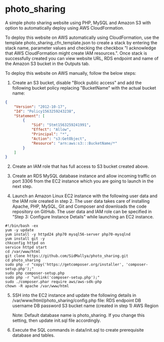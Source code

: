 # photo_sharing
A simple photo sharing website using PHP, MySQL and Amazon S3 with option to automatically deploy using AWS CloudFormation.

To deploy this website on AWS automatically using CloudFormation, use the template photo_sharing_cfn_template.json to create a stack by entering the stack name, parameter values and checking the checkbox "I acknowledge that AWS CloudFormation might create IAM resources.". Once stack is successfully created you can view website URL, RDS endpoint and name of the Amazon S3 bucket in the Outputs tab.

To deploy this website on AWS manually, follow the below steps:

1. Create an S3 bucket, disable "Block public access" and add the following bucket policy replacing "BucketName" with the actual bucket name:

```json
{
    "Version": "2012-10-17",
    "Id": "Policy1563259243238",
    "Statement": [
        {
            "Sid": "Stmt1563259241991",
            "Effect": "Allow",
            "Principal": "*",
            "Action": "s3:GetObject",
            "Resource": "arn:aws:s3:::BucketName/*"
        }
    ]
}
```

2. Create an IAM role that has full access to S3 bucket created above.

3. Create an RDS MySQL database instance and allow incoming traffic on port 3306 from the EC2 instance which you are going to launch in the next step.

4. Launch an Amazon Linux EC2 instance with the following user data and the IAM role created in step 2.  The user data takes care of installing Apache, PHP, MySQL, Git and Composer and downloads the code repository on GitHub.  The user data and IAM role can be specified in "Step 3: Configure Instance Details" while launching an EC2 instance.  

```shell
#!/bin/bash -ex
yum -y update
yum install -y httpd24 php70 mysql56-server php70-mysqlnd
yum install git -y
chkconfig httpd on
service httpd start
cd /var/www/html
git clone https://github.com/SidMallya/photo_sharing.git
cd photo_sharing
sudo php -r "copy('https://getcomposer.org/installer', 'composer-setup.php');"
sudo php composer-setup.php
sudo php -r "unlink('composer-setup.php');"
sudo ./composer.phar require aws/aws-sdk-php
chown -R apache /var/www/html
```

5. SSH into the EC2 instance and update the following details in /var/www/html/photo_sharing/config.php file:
    RDS endpoint
    DB username
    DB password
    S3 bucket name (created in step 1)
    AWS Region

    Note: Default database name is photo_sharing.  If you change this setting, then update init.sql file accordingly.

6. Execute the SQL commands in data/init.sql to create prerequisite database and tables.
